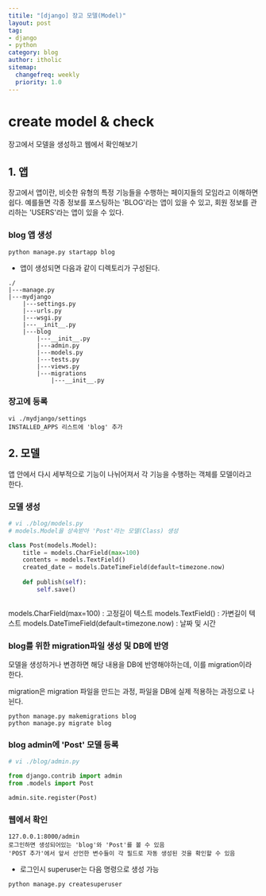 ```yaml
---
titile: "[django] 장고 모델(Model)"
layout: post
tag:
- django
- python
category: blog
author: itholic
sitemap:
  changefreq: weekly
  priority: 1.0
---
```


# create model & check

장고에서 모델을 생성하고 웹에서 확인해보기


## 1. 앱

장고에서 앱이란, 비슷한 유형의 특정 기능들을 수행하는 페이지들의 모임라고 이해하면 쉽다. 예를들면 각종 정보를 포스팅하는 'BLOG'라는 앱이 있을 수 있고, 회원 정보를 관리하는 'USERS'라는 앱이 있을 수 있다.


### blog 앱 생성
```
python manage.py startapp blog
```
- 앱이 생성되면 다음과 같이 디렉토리가 구성된다.

```
./
|---manage.py
|---mydjango
    |---settings.py
    |---urls.py
    |---wsgi.py
    |---__init__.py
    |---blog
        |---__init__.py
        |---admin.py
        |---models.py
        |---tests.py
        |---views.py
        |---migrations
            |---__init__.py
```

### 장고에 등록
```
vi ./mydjango/settings
INSTALLED_APPS 리스트에 'blog' 추가
```

## 2. 모델

앱 안에서 다시 세부적으로 기능이 나뉘어져서 각 기능을 수행하는 객체를 모델이라고 한다.

### 모델 생성
```python
# vi ./blog/models.py
# models.Model을 상속받아 'Post'라는 모델(Class) 생성    

class Post(models.Model):
    title = models.CharField(max=100)
    contents = models.TextField()
    created_date = models.DateTimeField(default=timezone.now)
    
    def publish(self):
        self.save()
    
```
models.CharField(max=100) : 고정길이 텍스트
models.TextField() : 가변길이 텍스트
models.DateTimeField(default=timezone.now) : 날짜 및 시간


### blog를 위한 migration파일 생성 및 DB에 반영

모델을 생성하거나 변경하면 해당 내용을 DB에 반영해야하는데, 이를 migration이라 한다.

migration은 migration 파일을 만드는 과정, 파일을 DB에 실제 적용하는 과정으로 나뉜다.

```
python manage.py makemigrations blog
python manage.py migrate blog
```

### blog admin에 'Post' 모델 등록
```python
# vi ./blog/admin.py

from django.contrib import admin
from .models import Post

admin.site.register(Post)
```

### 웹에서 확인
```
127.0.0.1:8000/admin
로그인하면 생성되어있는 'blog'와 'Post'를 볼 수 있음
'POST 추가'에서 앞서 선언한 변수들이 각 필드로 자동 생성된 것을 확인할 수 있음
```
- 로그인시 superuser는 다음 명령으로 생성 가능
```
python manage.py createsuperuser
```


